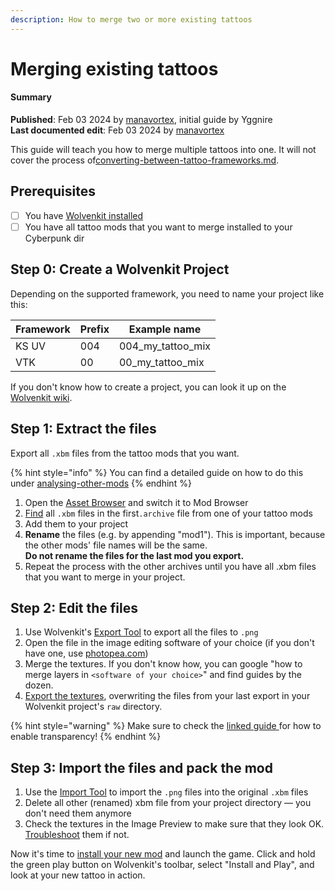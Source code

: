 ```yaml
---
description: How to merge two or more existing tattoos
---
```


# Merging existing tattoos

#### Summary

**Published**: Feb 03 2024 by [manavortex](https://app.gitbook.com/u/NfZBoxGegfUqB33J9HXuCs6PVaC3 "mention"), initial guide by Yggnire\
**Last documented edit**: Feb 03 2024 by [manavortex](https://app.gitbook.com/u/NfZBoxGegfUqB33J9HXuCs6PVaC3 "mention")

This guide will teach you how to merge multiple tattoos into one. It will not cover the process of[converting-between-tattoo-frameworks.md](converting-between-tattoo-frameworks.md "mention").

## Prerequisites

* [ ] You have [Wolvenkit installed](https://app.gitbook.com/s/-MP\_ozZVx2gRZUPXkd4r/getting-started/download)
* [ ] You have all tattoo mods that you want to merge installed to your Cyberpunk dir

## Step 0: Create a Wolvenkit Project

Depending on the supported framework, you need to name your project like this:&#x20;

| Framework | Prefix | Example name         |
| --------- | ------ | -------------------- |
| KS UV     | 004    | 004\_my\_tattoo\_mix |
| VTK       | 00     | 00\_my\_tattoo\_mix  |

If you don't know how to create a project, you can look it up on the [Wolvenkit wiki](https://app.gitbook.com/s/-MP\_ozZVx2gRZUPXkd4r/wolvenkit-app/usage/wolvenkit-projects#create-a-new-wolvenkit-mod-project).

## Step 1: Extract the files

Export all `.xbm` files from the tattoo mods that you want.&#x20;

{% hint style="info" %}
You can find a detailed guide on how to do this under [analysing-other-mods](../../analysing-other-mods/ "mention")
{% endhint %}

1. Open the [Asset Browser](https://app.gitbook.com/s/-MP\_ozZVx2gRZUPXkd4r/wolvenkit-app/editor/asset-browser) and switch it to Mod Browser
2. [Find](https://app.gitbook.com/s/-MP\_ozZVx2gRZUPXkd4r/wolvenkit-app/usage/wolvenkit-search-finding-files) all `.xbm` files in the  first`.archive` file from one of your tattoo mods
3. Add them to your project
4. **Rename** the files (e.g. by appending "mod1"). This is important, because the other mods' file names will be the same. \
   **Do not rename the files for the last mod you export.**
5. Repeat the process with the other archives until you have all .xbm files that you want to merge in your project.

## Step 2: Edit the files

1. Use Wolvenkit's [Export Tool](https://app.gitbook.com/s/-MP\_ozZVx2gRZUPXkd4r/wolvenkit-app/tools/tools-import-export#export-tool) to export all the files to `.png`
2. Open the file in the image editing software of your choice (if you don't have one, use [photopea.com](https://www.photopea.com/))
3. Merge the textures. If you don't know how, you can google "how to merge layers in `<software of your choice>`" and find guides by the dozen.
4. [Export the textures](../../textures-and-luts/images-importing-editing-exporting.md), overwriting the files from your last export in your Wolvenkit project's `raw` directory.

{% hint style="warning" %}
Make sure to check the [linked guide ](../../textures-and-luts/images-importing-editing-exporting.md)for how to enable transparency!
{% endhint %}

## Step 3: Import the files and pack the mod

1. Use the [Import Tool](https://app.gitbook.com/s/-MP\_ozZVx2gRZUPXkd4r/wolvenkit-app/tools/tools-import-export#import-tool) to import the `.png` files into the original `.xbm` files
2. Delete all other (renamed) xbm file from your project directory — you don't need them anymore
3. Check the textures in the Image Preview to make sure that they look OK. [Troubleshoot](../../textures-and-luts/images-importing-editing-exporting.md) them if not.

Now it's time to [install your new mod](https://app.gitbook.com/s/-MP\_ozZVx2gRZUPXkd4r/wolvenkit-app/menu/toolbar#install-and-launch) and launch the game. Click and hold the green play button on Wolvenkit's toolbar, select "Install and Play", and look at your new tattoo in action.
